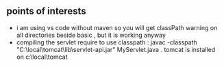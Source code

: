 <h2>points of interests</h1>
<ul>
<li>i am using vs code without maven so you will get classPath warning on all directories beside basic , but it is working anyway</li>
<li>compiling the servlet require to use classpath : javac -classpath "C:\local\tomcat\lib\servlet-api.jar"  MyServlet.java . tomcat is installed on c:\local\tomcat
 </li>
</ul>